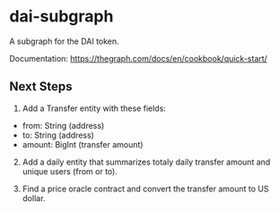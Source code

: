 # dai-subgraph

A subgraph for the DAI token. 

Documentation: https://thegraph.com/docs/en/cookbook/quick-start/

## Next Steps
1. Add a Transfer entity with these fields:
  - from: String (address)
  - to: String (address)
  - amount: BigInt (transfer amount)
  
2. Add a daily entity that summarizes totaly daily transfer amount and unique users (from or to).

3. Find a price oracle contract and convert the transfer amount to US dollar.
